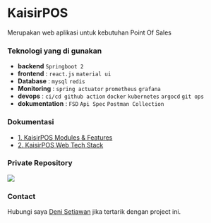 # KaisirPOS
Merupakan web aplikasi untuk kebutuhan Point Of Sales

### Teknologi yang di gunakan
- **backend** `Springboot 2`
- **frontend** : `react.js` `material ui`
- **Database** : `mysql` `redis`
- **Monitoring** : `spring actuator` `prometheus` `grafana`
- **devops** : `ci/cd github action` `docker` `kubernetes` `argocd` `git ops`
- **dokumentation** : `FSD` `Api Spec` `Postman Collection`

### Dokumentasi
- [1. KaisirPOS Modules & Features](https://github.com/kaisirpos/.github/blob/main/profile/page/kasiripos-modules-features.md)
- [2. KaisirPOS Web Tech Stack](https://github.com/kaisirpos/.github/blob/main/profile/page/kaisirpos-web-tech-stack.md)

### Private Repository
<img src="https://github.com/user-attachments/assets/6af0dfd5-7083-4f1d-9192-e9e2af924775" >

### Contact
Hubungi saya [Deni Setiawan](https://www.linkedin.com/in/deni-setiawan-a2328967/) jika tertarik dengan project ini.

